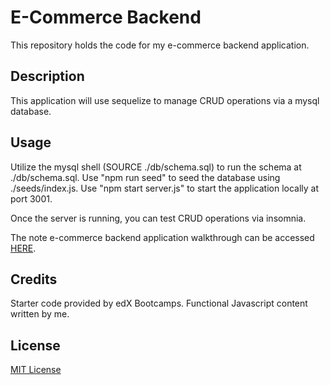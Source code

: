 # E-Commerce Backend
This repository holds the code for my e-commerce backend application. 

## Description
This application will use sequelize to manage CRUD operations via a mysql database.

## Usage

Utilize the mysql shell (SOURCE ./db/schema.sql) to run the schema at ./db/schema.sql.
Use "npm run seed" to seed the database using ./seeds/index.js.
Use "npm start server.js" to start the application locally at port 3001.

Once the server is running, you can test CRUD operations via insomnia.


The note e-commerce backend application walkthrough can be accessed [HERE]([https://hdavis-note-taker-0b03d6fd20f7.herokuapp.com/](https://drive.google.com/file/d/1ZsjmSucBibh46xkfd4rQ-ijGMxarw9yz/view)).

## Credits

Starter code provided by edX Bootcamps. Functional Javascript content written by me.

## License

[MIT License](./LICENSE)
